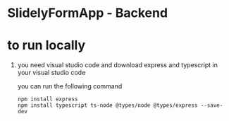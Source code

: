 # SlidelyFormApp - Backend

# to run locally 

1. you need visual studio code and download express and typescript in your visual studio code 

    you can run the following command
   ```
   npm install express
   npm install typescript ts-node @types/node @types/express --save-dev
   ```


